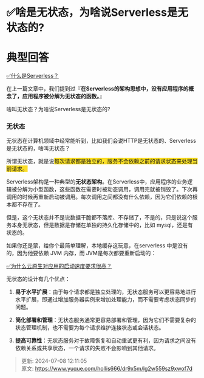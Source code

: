 # ✅啥是无状态，为啥说Serverless是无状态的?

# 典型回答


[✅什么是Serverless？](https://www.yuque.com/hollis666/dr9x5m/lco3if6kdlrrd1pd)



在上一篇文章中，我们提到过『**在Serverless的架构思想中，没有应用程序的概念了，应用程序被分解为无状态的函数。**』



啥叫无状态？为啥说Serverless是无状态的?



### 无状态


无状态在计算机领域中经常能听到，比如我们会说HTTP是无状态的、Serverless 是无状态的，啥叫无状态？



所谓无状态，就是说<font style="background-color:#FBDE28;">每次请求都是独立的，服务不会依赖之前的请求状态来处理当前请求。</font>

<font style="background-color:#FBDE28;"></font>

Serverless架构是一种典型的**无状态架构**。在Serverless中，应用程序的业务逻辑被分解为小型函数，这些函数在需要时被动态调用，调用完就被销毁了。下次再调用的时候再重新启动被调用。每次调用之间都没有什么依赖，因为它们依赖的根本都不存在了。



但是，这个无状态并不是说数据干脆都不落库、不存储了，不是的，只是说这个服务本身无状态，但是数据是存储在单独的持久化存储中的，比如 mysql，还是有状态的。



如果你还是蒙，给你个最简单理解，本地缓存这玩意，在serverless 中是没有的，因为他要依赖 JVM 内存，而 JVM是每次都要重新启动的：



[✅为什么云原生对应用的启动速度要求很高？](https://www.yuque.com/hollis666/dr9x5m/gxlhg3tppov8q13r)



无状态的设计有几个优点：



1. **易于水平扩展**：由于每个请求都是独立处理的，无状态服务可以更容易地进行水平扩展，即通过增加服务器实例来增加处理能力，而不需要考虑状态同步的问题。



2. **简化部署和管理**：无状态服务通常更容易部署和管理，因为它们不需要复杂的状态管理机制，也不需要为每个请求维护连接状态或会话状态。



3. **提高可靠性**：无状态服务对于故障恢复和自动重试更有利，因为请求之间没有依赖关系或共享状态，一个请求的失败不会影响到其他请求。



> 更新: 2024-07-08 12:11:05  
> 原文: <https://www.yuque.com/hollis666/dr9x5m/lg2w559sz9xwof7d>